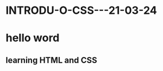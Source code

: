 # INTRODU-O-CSS---21-03-24


<!--Snippet 
Nome: boilerplate -->
<!DOCTYPE html>
<html lang="en">
<head>
    <meta charset="UTF-8">
    <meta name="viewport" content="width=device-width, initial-scale=1.0">
    <title>CCS COLORS</title>
</head>
<body>
    <h1> hello word</h1>
    <h2>learning HTML and CSS</h2>
</body>
</html>
